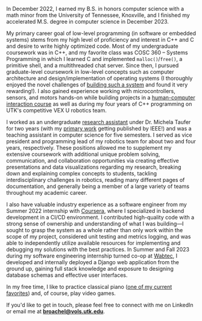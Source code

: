 <p class='lead'>
In December 2022, I earned my B.S. in honors computer science with a math minor from the University of Tennessee, Knoxville, and I finished my accelerated M.S. degree in computer science in December 2023.
</p>

My primary career goal of low-level programming (in software or embedded systems) stems from my high level of proficiency and interest in C++ and C and desire to write highly optimized code. Most of my undergraduate coursework was in C++, and my favorite class was COSC 360 – Systems Programming in which I learned C and implemented `malloc()`/`free()`, a primitive shell, and a multithreaded chat server. Since then, I pursued graduate-level coursework in low-level concepts such as computer architecture and design/implementation of operating systems (I thoroughly enjoyed the novel challenges of [building such a system](https://www.brandanroachell.com/posts/operating-system) and found it very rewarding!). I also gained experience working with microcontrollers, sensors, and motors hands-on while building projects in a [human-computer interaction course](https://www.brandanroachell.com/posts/cosc594-blog) as well as during my four years of C++ programming on UTK's competitive VEX U robotics team.

I worked as an undergraduate [research assistant](https://globalcomputing.group/) under Dr. Michela Taufer for two years (with my [primary work](https://ieeexplore.ieee.org/document/10040660) getting published by IEEE!) and was a teaching assistant in computer science for five semesters. I served as vice president and programming lead of my robotics team for about two and four years, respectively. These positions allowed me to supplement my extensive coursework with additional unique problem solving, communication, and collaboration opportunities via creating effective presentations and data visualizations regarding my research, breaking down and explaining complex concepts to students, tackling interdisciplinary challenges in robotics, reading many different pages of documentation, and generally being a member of a large variety of teams throughout my academic career.

I also have valuable industry experience as a software engineer from my Summer 2022 internship with [Coursera](https://www.coursera.org/), where I specialized in backend development in a CI/CD environment. I contributed high-quality code with a strong sense of ownership and understanding of what I was building&mdash;I sought to grasp the system as a whole rather than only work within the scope of my project, considered unit testing and metrics logging, and was able to independently utilize available resources for implementing and debugging my solutions with the best practices. In Summer and Fall 2023 during my software engineering internship turned co-op at [Wabtec](https://www.wabteccorp.com/), I developed and internally deployed a Django web application from the ground up, gaining full stack knowledge and exposure to designing database schemas and effective user interfaces.

In my free time, I like to practice classical piano ([one of my current favorites](https://www.youtube.com/watch?v=cxlf-ZmE8JI)) and, of course, play video games.

If you'd like to get in touch, please feel free to connect with me on LinkedIn or email me at **broachel@vols.utk.edu**.
